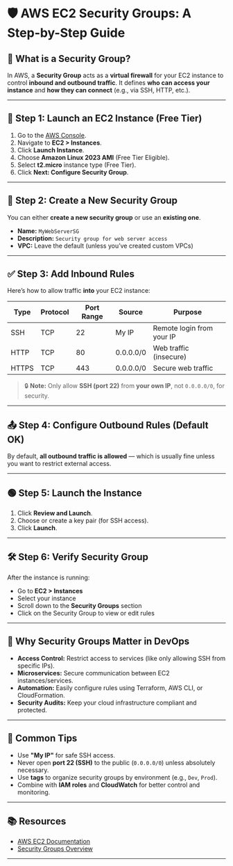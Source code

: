 # 🛡️ AWS EC2 Security Groups: A Step-by-Step Guide

## 📌 What is a Security Group?

In AWS, a **Security Group** acts as a **virtual firewall** for your EC2 instance to control **inbound and outbound traffic**. It defines **who can access your instance** and **how they can connect** (e.g., via SSH, HTTP, etc.).

---

## 🚀 Step 1: Launch an EC2 Instance (Free Tier)

1. Go to the [AWS Console](https://console.aws.amazon.com).
2. Navigate to **EC2 > Instances**.
3. Click **Launch Instance**.
4. Choose **Amazon Linux 2023 AMI** (Free Tier Eligible).
5. Select **t2.micro** instance type (Free Tier).
6. Click **Next: Configure Security Group**.

---

## 🔐 Step 2: Create a New Security Group

You can either **create a new security group** or use an **existing one**.

- **Name:** `MyWebServerSG`
- **Description:** `Security group for web server access`
- **VPC:** Leave the default (unless you’ve created custom VPCs)

---

## ✅ Step 3: Add Inbound Rules

Here’s how to allow traffic **into** your EC2 instance:

| Type     | Protocol | Port Range | Source        | Purpose                    |
|----------|----------|------------|---------------|----------------------------|
| SSH      | TCP      | 22         | My IP         | Remote login from your IP  |
| HTTP     | TCP      | 80         | 0.0.0.0/0     | Web traffic (insecure)     |
| HTTPS    | TCP      | 443        | 0.0.0.0/0     | Secure web traffic         |

> 🔒 **Note:** Only allow **SSH (port 22)** from **your own IP**, not `0.0.0.0/0`, for security.

---

## 📤 Step 4: Configure Outbound Rules (Default OK)

By default, **all outbound traffic is allowed** — which is usually fine unless you want to restrict external access.

---

## 🟢 Step 5: Launch the Instance

1. Click **Review and Launch**.
2. Choose or create a key pair (for SSH access).
3. Click **Launch**.

---

## 🛠️ Step 6: Verify Security Group

After the instance is running:

- Go to **EC2 > Instances**
- Select your instance
- Scroll down to the **Security Groups** section
- Click on the Security Group to view or edit rules

---

## 🧠 Why Security Groups Matter in DevOps

- **Access Control:** Restrict access to services (like only allowing SSH from specific IPs).
- **Microservices:** Secure communication between EC2 instances/services.
- **Automation:** Easily configure rules using Terraform, AWS CLI, or CloudFormation.
- **Security Audits:** Keep your cloud infrastructure compliant and protected.

---

## 🔄 Common Tips

- Use **"My IP"** for safe SSH access.
- Never open **port 22 (SSH)** to the public (`0.0.0.0/0`) unless absolutely necessary.
- Use **tags** to organize security groups by environment (e.g., `Dev`, `Prod`).
- Combine with **IAM roles** and **CloudWatch** for better control and monitoring.

---

## 📚 Resources

- [AWS EC2 Documentation](https://docs.aws.amazon.com/ec2/)
- [Security Groups Overview](https://docs.aws.amazon.com/vpc/latest/userguide/VPC_SecurityGroups.html)

---
